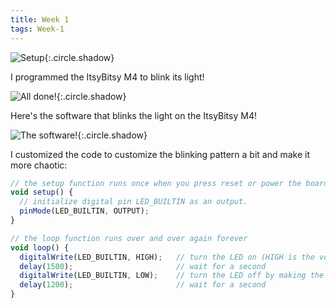 ```yaml
---
title: Week 1
tags: Week-1
---
```


![Setup](https://i.ibb.co/wKNdNfk/2.jpg){:.circle.shadow}

I programmed the ItsyBitsy M4 to blink its light!

![All done!](https://i.ibb.co/X3CvQWf/7.jpg){:.circle.shadow}

Here's the software that blinks the light on the ItsyBitsy M4!

![The software!](https://i.ibb.co/v1VCQyx/Screen-Shot-2020-02-04-at-3-24-12-PM.png){:.circle.shadow}

I customized the code to customize the blinking pattern a bit and make it more chaotic:

```javascript
// the setup function runs once when you press reset or power the board
void setup() {
  // initialize digital pin LED_BUILTIN as an output.
  pinMode(LED_BUILTIN, OUTPUT);
}

// the loop function runs over and over again forever
void loop() {
  digitalWrite(LED_BUILTIN, HIGH);   // turn the LED on (HIGH is the voltage level)
  delay(1500);                       // wait for a second
  digitalWrite(LED_BUILTIN, LOW);    // turn the LED off by making the voltage LOW
  delay(1200);                       // wait for a second
} 
```
